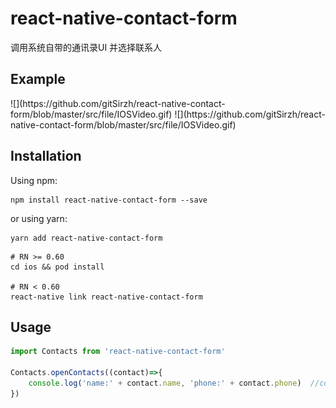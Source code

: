 # react-native-contact-form

调用系统自带的通讯录UI 并选择联系人

## Example

<p>
    ![](https://github.com/gitSirzh/react-native-contact-form/blob/master/src/file/IOSVideo.gif)
    ![](https://github.com/gitSirzh/react-native-contact-form/blob/master/src/file/IOSVideo.gif)
<p>

## Installation

Using npm:

```shell
npm install react-native-contact-form --save
```

or using yarn:

```shell
yarn add react-native-contact-form
```
```
# RN >= 0.60
cd ios && pod install

# RN < 0.60
react-native link react-native-contact-form
```

## Usage

```javascript
import Contacts from 'react-native-contact-form'

Contacts.openContacts((contact)=>{
    console.log('name:' + contact.name, 'phone:' + contact.phone)  //contact:{name:'小张',phone:'12345678901'}
})
